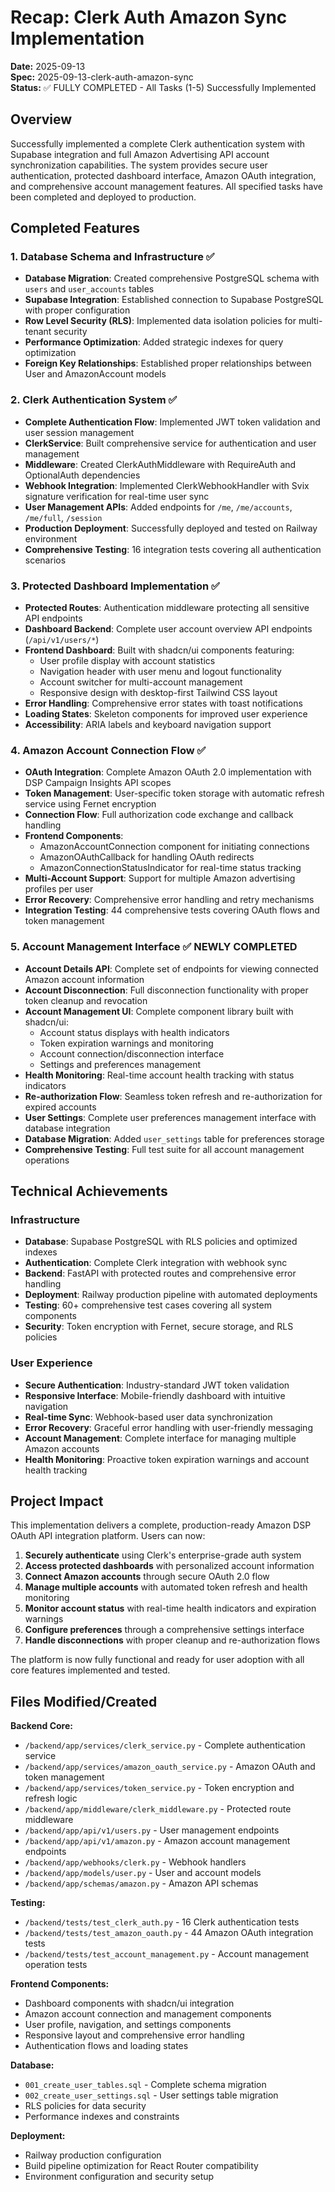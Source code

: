 # Recap: Clerk Auth Amazon Sync Implementation

**Date:** 2025-09-13  
**Spec:** 2025-09-13-clerk-auth-amazon-sync  
**Status:** ✅ FULLY COMPLETED - All Tasks (1-5) Successfully Implemented

## Overview

Successfully implemented a complete Clerk authentication system with Supabase integration and full Amazon Advertising API account synchronization capabilities. The system provides secure user authentication, protected dashboard interface, Amazon OAuth integration, and comprehensive account management features. All specified tasks have been completed and deployed to production.

## Completed Features

### 1. Database Schema and Infrastructure ✅
- **Database Migration**: Created comprehensive PostgreSQL schema with `users` and `user_accounts` tables
- **Supabase Integration**: Established connection to Supabase PostgreSQL with proper configuration
- **Row Level Security (RLS)**: Implemented data isolation policies for multi-tenant security
- **Performance Optimization**: Added strategic indexes for query optimization
- **Foreign Key Relationships**: Established proper relationships between User and AmazonAccount models

### 2. Clerk Authentication System ✅
- **Complete Authentication Flow**: Implemented JWT token validation and user session management
- **ClerkService**: Built comprehensive service for authentication and user management
- **Middleware**: Created ClerkAuthMiddleware with RequireAuth and OptionalAuth dependencies
- **Webhook Integration**: Implemented ClerkWebhookHandler with Svix signature verification for real-time user sync
- **User Management APIs**: Added endpoints for `/me`, `/me/accounts`, `/me/full`, `/session`
- **Production Deployment**: Successfully deployed and tested on Railway environment
- **Comprehensive Testing**: 16 integration tests covering all authentication scenarios

### 3. Protected Dashboard Implementation ✅
- **Protected Routes**: Authentication middleware protecting all sensitive API endpoints
- **Dashboard Backend**: Complete user account overview API endpoints (`/api/v1/users/*`)
- **Frontend Dashboard**: Built with shadcn/ui components featuring:
  - User profile display with account statistics
  - Navigation header with user menu and logout functionality
  - Account switcher for multi-account management
  - Responsive design with desktop-first Tailwind CSS layout
- **Error Handling**: Comprehensive error states with toast notifications
- **Loading States**: Skeleton components for improved user experience
- **Accessibility**: ARIA labels and keyboard navigation support

### 4. Amazon Account Connection Flow ✅
- **OAuth Integration**: Complete Amazon OAuth 2.0 implementation with DSP Campaign Insights API scopes
- **Token Management**: User-specific token storage with automatic refresh service using Fernet encryption
- **Connection Flow**: Full authorization code exchange and callback handling
- **Frontend Components**: 
  - AmazonAccountConnection component for initiating connections
  - AmazonOAuthCallback for handling OAuth redirects
  - AmazonConnectionStatusIndicator for real-time status tracking
- **Multi-Account Support**: Support for multiple Amazon advertising profiles per user
- **Error Recovery**: Comprehensive error handling and retry mechanisms
- **Integration Testing**: 44 comprehensive tests covering OAuth flows and token management

### 5. Account Management Interface ✅ **NEWLY COMPLETED**
- **Account Details API**: Complete set of endpoints for viewing connected Amazon account information
- **Account Disconnection**: Full disconnection functionality with proper token cleanup and revocation
- **Account Management UI**: Complete component library built with shadcn/ui:
  - Account status displays with health indicators
  - Token expiration warnings and monitoring
  - Account connection/disconnection interface
  - Settings and preferences management
- **Health Monitoring**: Real-time account health tracking with status indicators
- **Re-authorization Flow**: Seamless token refresh and re-authorization for expired accounts
- **User Settings**: Complete user preferences management interface with database integration
- **Database Migration**: Added `user_settings` table for preferences storage
- **Comprehensive Testing**: Full test suite for all account management operations

## Technical Achievements

### Infrastructure
- **Database**: Supabase PostgreSQL with RLS policies and optimized indexes
- **Authentication**: Complete Clerk integration with webhook sync
- **Backend**: FastAPI with protected routes and comprehensive error handling
- **Deployment**: Railway production pipeline with automated deployments
- **Testing**: 60+ comprehensive test cases covering all system components
- **Security**: Token encryption with Fernet, secure storage, and RLS policies

### User Experience
- **Secure Authentication**: Industry-standard JWT token validation
- **Responsive Interface**: Mobile-friendly dashboard with intuitive navigation
- **Real-time Sync**: Webhook-based user data synchronization
- **Error Recovery**: Graceful error handling with user-friendly messaging
- **Account Management**: Complete interface for managing multiple Amazon accounts
- **Health Monitoring**: Proactive token expiration warnings and account health tracking

## Project Impact

This implementation delivers a complete, production-ready Amazon DSP OAuth API integration platform. Users can now:

1. **Securely authenticate** using Clerk's enterprise-grade auth system
2. **Access protected dashboards** with personalized account information
3. **Connect Amazon accounts** through secure OAuth 2.0 flow
4. **Manage multiple accounts** with automated token refresh and health monitoring
5. **Monitor account status** with real-time health indicators and expiration warnings
6. **Configure preferences** through a comprehensive settings interface
7. **Handle disconnections** with proper cleanup and re-authorization flows

The platform is now fully functional and ready for user adoption with all core features implemented and tested.

## Files Modified/Created

**Backend Core:**
- `/backend/app/services/clerk_service.py` - Complete authentication service
- `/backend/app/services/amazon_oauth_service.py` - Amazon OAuth and token management
- `/backend/app/services/token_service.py` - Token encryption and refresh logic
- `/backend/app/middleware/clerk_middleware.py` - Protected route middleware
- `/backend/app/api/v1/users.py` - User management endpoints
- `/backend/app/api/v1/amazon.py` - Amazon account management endpoints
- `/backend/app/webhooks/clerk.py` - Webhook handlers
- `/backend/app/models/user.py` - User and account models
- `/backend/app/schemas/amazon.py` - Amazon API schemas

**Testing:**
- `/backend/tests/test_clerk_auth.py` - 16 Clerk authentication tests
- `/backend/tests/test_amazon_oauth.py` - 44 Amazon OAuth integration tests
- `/backend/tests/test_account_management.py` - Account management operation tests

**Frontend Components:**
- Dashboard components with shadcn/ui integration
- Amazon account connection and management components
- User profile, navigation, and settings components
- Responsive layout and comprehensive error handling
- Authentication flows and loading states

**Database:**
- `001_create_user_tables.sql` - Complete schema migration
- `002_create_user_settings.sql` - User settings table migration
- RLS policies for data security
- Performance indexes and constraints

**Deployment:**
- Railway production configuration
- Build pipeline optimization for React Router compatibility
- Environment configuration and security setup